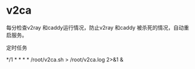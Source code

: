 # v2ca


每分检查v2ray 和caddy运行情况，防止v2ray 和caddy 被杀死的情况，自动重启服务。


定时任务 

*/1 * * * * /root/v2ca.sh > /root/v2ca.log 2>&1 &
